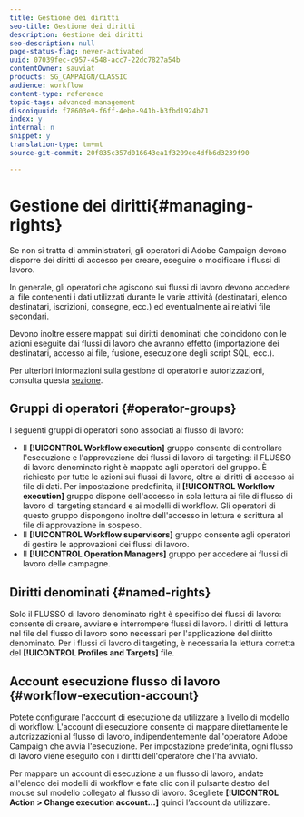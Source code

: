 ```yaml
---
title: Gestione dei diritti
seo-title: Gestione dei diritti
description: Gestione dei diritti
seo-description: null
page-status-flag: never-activated
uuid: 07039fec-c957-4548-acc7-22dc7827a54b
contentOwner: sauviat
products: SG_CAMPAIGN/CLASSIC
audience: workflow
content-type: reference
topic-tags: advanced-management
discoiquuid: f78603e9-f6ff-4ebe-941b-b3fbd1924b71
index: y
internal: n
snippet: y
translation-type: tm+mt
source-git-commit: 20f835c357d016643ea1f3209ee4dfb6d3239f90

---
```



# Gestione dei diritti{#managing-rights}

Se non si tratta di amministratori, gli operatori di Adobe Campaign devono disporre dei diritti di accesso per creare, eseguire o modificare i flussi di lavoro.

In generale, gli operatori che agiscono sui flussi di lavoro devono accedere ai file contenenti i dati utilizzati durante le varie attività (destinatari, elenco destinatari, iscrizioni, consegne, ecc.) ed eventualmente ai relativi file secondari.

Devono inoltre essere mappati sui diritti denominati che coincidono con le azioni eseguite dai flussi di lavoro che avranno effetto (importazione dei destinatari, accesso ai file, fusione, esecuzione degli script SQL, ecc.).

Per ulteriori informazioni sulla gestione di operatori e autorizzazioni, consulta questa [sezione](../../platform/using/access-management.md).

## Gruppi di operatori {#operator-groups}

I seguenti gruppi di operatori sono associati al flusso di lavoro:

* Il **[!UICONTROL Workflow execution]** gruppo consente di controllare l&#39;esecuzione e l&#39;approvazione dei flussi di lavoro di targeting: il FLUSSO di lavoro denominato right è mappato agli operatori del gruppo. È richiesto per tutte le azioni sui flussi di lavoro, oltre ai diritti di accesso ai file di dati. Per impostazione predefinita, il **[!UICONTROL Workflow execution]** gruppo dispone dell&#39;accesso in sola lettura ai file di flusso di lavoro di targeting standard e ai modelli di workflow. Gli operatori di questo gruppo dispongono inoltre dell&#39;accesso in lettura e scrittura al file di approvazione in sospeso.
* Il **[!UICONTROL Workflow supervisors]** gruppo consente agli operatori di gestire le approvazioni dei flussi di lavoro.
* Il **[!UICONTROL Operation Managers]** gruppo per accedere ai flussi di lavoro delle campagne.

## Diritti denominati {#named-rights}

Solo il FLUSSO di lavoro denominato right è specifico dei flussi di lavoro: consente di creare, avviare e interrompere flussi di lavoro. I diritti di lettura nel file del flusso di lavoro sono necessari per l&#39;applicazione del diritto denominato. Per i flussi di lavoro di targeting, è necessaria la lettura corretta del **[!UICONTROL Profiles and Targets]** file.

## Account esecuzione flusso di lavoro {#workflow-execution-account}

Potete configurare l&#39;account di esecuzione da utilizzare a livello di modello di workflow. L&#39;account di esecuzione consente di mappare direttamente le autorizzazioni al flusso di lavoro, indipendentemente dall&#39;operatore Adobe Campaign che avvia l&#39;esecuzione. Per impostazione predefinita, ogni flusso di lavoro viene eseguito con i diritti dell&#39;operatore che l&#39;ha avviato.

Per mappare un account di esecuzione a un flusso di lavoro, andate all&#39;elenco dei modelli di workflow e fate clic con il pulsante destro del mouse sul modello collegato al flusso di lavoro. Scegliete **[!UICONTROL Action > Change execution account...]** quindi l’account da utilizzare.

